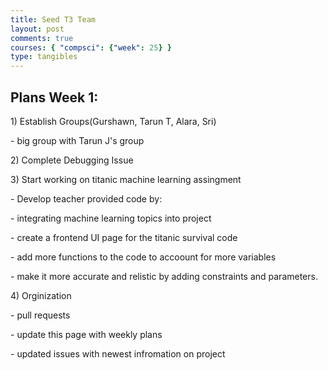 ```yaml
---
title: Seed T3 Team
layout: post
comments: true
courses: { "compsci": {"week": 25} }
type: tangibles
---
```

## Plans Week 1:
<html>
<p> 1) Establish Groups(Gurshawn, Tarun T, Alara, Sri)</p>
<p>    - big group with Tarun J's group</p>
<p>2) Complete Debugging Issue</p>
<p>3) Start working on titanic machine learning assingment</p>
<p>    - Develop teacher provided code by:</p>
<p>        - integrating machine learning topics into project</p>
<p>        - create a frontend UI page for the titanic survival code
<p>        - add more functions to the code to accoount for more variables</p>
<p>        - make it more accurate and relistic by adding constraints and parameters.</p>
<p>4) Orginization</p>
<p>    - pull requests</p>
<p>    - update this page with weekly plans</p>
<p>    - updated issues with newest infromation on project</p>
</html>